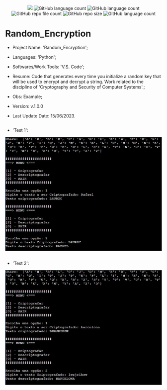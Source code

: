 <p align="center">
  <img src="http://img.shields.io/static/v1?label=STATUS&message=Concluded&color=blue&style=flat"/>
  <img alt="GitHub language count" src="https://img.shields.io/github/languages/count/Rafa-KozAnd/Random_Encryption">
  <img alt="GitHub language count" src="https://img.shields.io/github/languages/top/Rafa-KozAnd/Random_Encryption">
  <img alt="GitHub repo file count" src="https://img.shields.io/github/directory-file-count/Rafa-KozAnd/Random_Encryption">
  <img alt="GitHub repo size" src="https://img.shields.io/github/repo-size/Rafa-KozAnd/Random_Encryption">
  <img alt="GitHub language count" src="https://img.shields.io/github/license/Rafa-KozAnd/Random_Encryption">
</p>

# Random_Encryption

- Project Name: 'Random_Encryption';
- Languages: 'Python';
- Softwares/Work Tools: 'V.S. Code';
- Resume: Code that generates every time you initialize a random key that will be used to encrypt and decrypt a string. Work related to the discipline of 'Cryptography and Security of Computer Systems'.;
- Obs: Example;
- Version: v.1.0.0

- Last Update Date: 15/06/2023.

##

- 'Test 1':
<div>
  <img align="center" src="/Print/Teste01.JPG" />
</div><br>

- 'Test 2':
<div>
  <img align="center" src="/Print/Teste02.JPG" />
</div><br>

